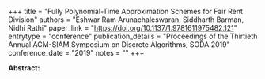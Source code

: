 +++
title = "Fully Polynomial-Time Approximation Schemes for Fair Rent Division"
authors = "Eshwar Ram Arunachaleswaran, Siddharth Barman, Nidhi Rathi"
paper_link = "https://doi.org/10.1137/1.9781611975482.121"
entrytype = "conference"
publication_details = "Proceedings of the Thirtieth Annual ACM-SIAM Symposium on Discrete Algorithms,  SODA 2019"
conference_date = "2019"
notes = ""
+++

<b>Abstract:</b>
